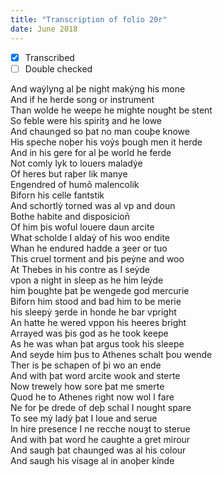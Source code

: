 ```yaml
---
title: "Transcription of folio 20r"
date: June 2018
---
```


- [X] Transcribed
- [ ] Double checked

And waẏlyng al þe night makẏng his mone  
And if he herde song or instrument  
Than wolde he weepe he mighte nougħt be stent  
So feble were his spiritȝ and he lowe  
And chaunged so þat no man couþe knowe  
His speche noþer his voẏs þough men it herde  
And in his gere for al þe world he ferde  
Not comly lyk to louers maladẏe  
Of heres but raþer lik manye  
Engendred of humõ malencolik  
Biforn his celle fantstik  
And schortlẏ torned was al vp and doun  
Bothe habite and disposicion̄  
Of him þis woful louere daun arcite  
What scholde I aldaẏ of his woo endite  
Whan he endured hadde a ȝeer or tuo  
This cruel torment and þis peẏne and woo  
At Thebes in his contre as I seẏde  
vpon a night in sleep as he him leẏde  
him þoughte þat þe wengede god mercurie  
Biforn him stood and bad him to be merie  
his sleepẏ ȝerde in honde he bar vpright  
An hatte he wered vppon his heeres bright  
Arrayed was þis god as he took keepe  
As he was whan þat argus took his sleepe  
And seyde him þus to Athenes schalt þou wende  
Ther is þe schapen of þi wo an ende  
And with þat word arcite wook and sterte  
Now trewely how sore þat me smerte  
Quod he to Athenes right now wol I fare  
Ne for þe drede of deþ schal I nought spare  
To see mẏ ladẏ þat I loue and serue  
In hire presence I ne recche nouȝt to sterue  
And with þat word he caughte a gret mirour  
And saugh þat chaunged was al his colour  
And saugh his visage al in anoþer kinde  
